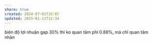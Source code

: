 ```yaml
---
share: true
created: 2024-07-01T16:07
updated: 2025-01-11T12:34
---
```

biên độ lợi nhuận
gap 30% thì ko quan tâm phí 0.88%, mà chỉ quan tâm nhàn
